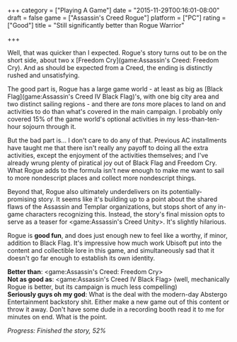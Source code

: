 +++
category = ["Playing A Game"]
date = "2015-11-29T00:16:01-08:00"
draft = false
game = ["Assassin's Creed Rogue"]
platform = ["PC"]
rating = ["Good"]
title = "Still significantly better than Rogue Warrior"

+++

Well, that was quicker than I expected.  Rogue's story turns out to be on the short side, about two x [Freedom Cry](game:Assassin's Creed: Freedom Cry).  And as should be expected from a Creed, the ending is distinctly rushed and unsatisfying.

The good part is, Rogue has a large game world - at least as big as [Black Flag](game:Assassin's Creed IV Black Flag)'s, with one big city area and two distinct sailing regions - and there are <i>tons</i> more places to land on and activities to do than what's covered in the main campaign.  I probably only covered 15\% of the game world's optional activities in my less-than-ten-hour sojourn through it.

But the bad part is... I don't care to do any of that.  Previous AC installments have taught me that there isn't really any payoff to doing all the extra activities, except the enjoyment of the activities themselves; and I've already wrung plenty of piratical joy out of Black Flag and Freedom Cry.  What Rogue adds to the formula isn't new enough to make me want to sail to more nondescript places and collect more nondescript things.

Beyond that, Rogue also ultimately underdelivers on its potentially-promising story.  It seems like it's building up to a point about the shared flaws of the Assassin and Templar organizations, but stops short of any in-game characters recognizing this.  Instead, the story's final mission opts to serve as a teaser for <game:Assassin's Creed Unity>.  It's slightly hilarious.

Rogue is <b>good fun</B>, and does just enough new to feel like a worthy, if minor, addition to Black Flag.  It's impressive how much work Ubisoft put into the content and collectible lore in this game, and simultaneously sad that it doesn't go far enough to establish its own identity.

<b>Better than</b>: <game:Assassin's Creed: Freedom Cry>  
<b>Not as good as</b>: <game:Assassin's Creed IV Black Flag> (well, mechanically Rogue is better, but its campaign is much less compelling)  
<b>Seriously guys oh my god</b>: What is the deal with the modern-day Abstergo Entertainment backstory shit.  Either make a new game out of this content or throw it away.  Don't have some dude in a recording booth read it to me for minutes on end.  What is the point.

<i>Progress: Finished the story, 52\%</i>
